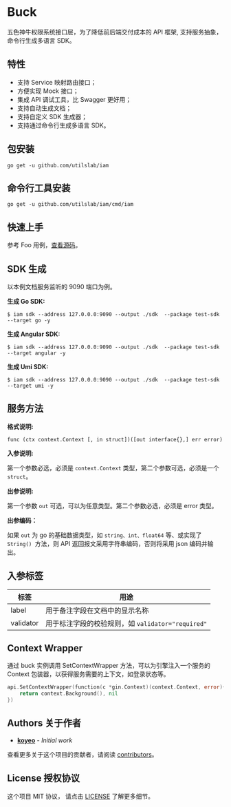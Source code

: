 # Buck

五色神牛权限系统接口层，为了降低前后端交付成本的 API 框架, 支持服务抽象，命令行生成多语言 SDK。

## 特性

* 支持 Service 映射路由接口；
* 方便实现 Mock 接口；
* 集成 API 调试工具，比 Swagger 更好用；
* 支持自动生成文档；
* 支持自定义 SDK 生成器；  
* 支持通过命令行生成多语言 SDK。

## 包安装

```
go get -u github.com/utilslab/iam
```

## 命令行工具安装

```
go get -u github.com/utilslab/iam/cmd/iam
```

## 快速上手

参考 Foo 用例，[查看源码](https://github.com/koyeo/buck/tree/master/example/foo)。



## SDK 生成
以本例文档服务监听的 9090 端口为例。

**生成 Go SDK:**

```
$ iam sdk --address 127.0.0.0:9090 --output ./sdk  --package test-sdk --target go -y
```

**生成 Angular SDK:**

```
$ iam sdk --address 127.0.0.0:9090 --output ./sdk  --package test-sdk --target angular -y
```

**生成 Umi SDK:**

```
$ iam sdk --address 127.0.0.0:9090 --output ./sdk  --package test-sdk --target umi -y
```

## 服务方法

**格式说明:**

```
func (ctx context.Context [, in struct])([out interface{},] err error)
```

**入参说明:**

第一个参数必选，必须是 `context.Context` 类型，第二个参数可选，必须是一个 `struct`。

**出参说明:**

第一个参数 `out` 可选，可以为任意类型。第二个参数必选，必须是 error 类型。

**出参编码：**

如果 `out` 为 go 的基础数据类型，如 `string、int、float64` 等、或实现了 `String() `方法，则 API 返回报文采用字符串编码，否则将采用 json 编码并输出。


## 入参标签

| 标签        | 用途                                   |
| --------- | ------------------------------------ |
| label     | 用于备注字段在文档中的显示名称                      |
| validator | 用于标注字段的校验规则，如 `validator="required"` |

## Context Wrapper

通过 buck 实例调用 SetContextWrapper 方法，可以为引擎注入一个服务的 Context 包装器，以获得服务需要的上下文，如登录状态等。

```go
api.SetContextWrapper(function(c *gin.Context)(context.Context, error){
	return context.Background(), nil
})
```

## Authors 关于作者

- [**koyeo**](https://github.com/koeyo) - *Initial work*

查看更多关于这个项目的贡献者，请阅读 [contributors](https://gist.github.com/wangyan/6e8021667fe7f2082d153bed2d764618#)。

## License 授权协议

这个项目 MIT 协议， 请点击 [LICENSE](https://choosealicense.com/licenses/mit) 了解更多细节。

